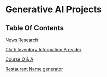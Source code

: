 # Generative AI Projects

## Table Of Contents
[News Research](./news_research/README.md)

[Cloth Inventory Information Provider](./cloth-inventory-info-extract/README.md)

[Course Q & A](./course_q_and_a/README.md)

[Restaurant Name generator](./restaurant_name_gen_streamlit)

